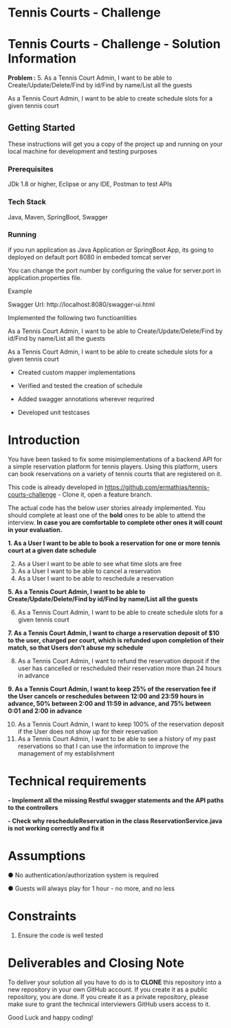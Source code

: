 # Tennis Courts - Challenge

# Tennis Courts - Challenge - Solution Information


**Problem :**
5. As a Tennis Court Admin, I want to be able to Create/Update/Delete/Find by id/Find by name/List all the guests

As a Tennis Court Admin, I want to be able to create schedule slots for a given tennis court



## Getting Started

These instructions will get you a copy of the project up and running on your local machine for development and testing purposes

### Prerequisites

JDk 1.8 or higher, Eclipse or any IDE, Postman to test APIs

### Tech Stack

Java, Maven, SpringBoot, Swagger

### Running

if you run application as Java Application or SpringBoot App, its going to deployed on default port 8080 in embeded tomcat server

You can change the port number by configuring the value for server.port in application.properties file.

 
Example

Swagger Url:
http://localhost:8080/swagger-ui.html

 
Implemented the following  two functioanlities

As a Tennis Court Admin, I want to be able to Create/Update/Delete/Find by id/Find by name/List all the guests

As a Tennis Court Admin, I want to be able to create schedule slots for a given tennis court

* Created custom mapper implementations

* Verified and tested the creation of schedule

* Added swagger annotations wherever requrired 

* Developed unit testcases

# Introduction 
You have been tasked to fix some misimplementations of a backend API for a simple reservation platform for tennis players. Using this platform, users can book reservations on a variety of tennis courts that are registered on it. 

This code is already developed in https://github.com/ermathias/tennis-courts-challenge - Clone it, open a feature branch.

The actual code has the below user stories already implemented. You should complete at least one of the **bold** ones to be able to attend the interview. **In case you are comfortable to complete other ones it will count in your evaluation.**

**1. As a User I want to be able to book a reservation for one or more tennis court at a given date schedule**

2. As a User I want to be able to see what time slots are free 
3. As a User I want to be able to cancel a reservation 
4. As a User I want to be able to reschedule a reservation 

**5. As a Tennis Court Admin, I want to be able to Create/Update/Delete/Find by id/Find by name/List all the guests**

6. As a Tennis Court Admin, I want to be able to create schedule slots for a given tennis court

**7. As a Tennis Court Admin, I want to charge a reservation deposit of $10 to the user, charged per court, which is refunded upon completion of their match, so that Users don’t abuse my schedule**

8. As a Tennis Court Admin, I want to refund the reservation deposit if the user has cancelled or rescheduled their reservation more than 24 hours in advance 

**9. As a Tennis Court Admin, I want to keep 25% of the reservation fee if the User cancels or reschedules between 12:00 and 23:59 hours in advance, 50% between 2:00 and 11:59 in advance, and 75% between 0:01 and 2:00 in advance**

10. As a Tennis Court Admin, I want to keep 100% of the reservation deposit if the User does not show up for their reservation
11. As a Tennis Court Admin, I want to be able to see a history of my past reservations so that I can use the information to improve the management of my establishment 

# Technical requirements
 
 **- Implement all the missing Restful swagger statements and the API paths to the controllers**
 
 **- Check why rescheduleReservation in the class ReservationService.java is not working correctly and fix it**
 
# Assumptions 
●	No authentication/authorization system is required 

●	Guests will always play for 1 hour - no more, and no less 
 
# Constraints 
1. Ensure the code is well tested
 
# Deliverables and Closing Note 
To deliver your solution all you have to do is to **CLONE** this repository into a new repository in your own GitHub account. If you create it as a public repository, you are done. If you create it as a private repository, please make sure to grant the technical interviewers GitHub users access to it.

Good Luck and happy coding!
